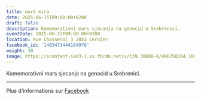 ```yaml
---
title: marš mira
date: 2025-06-15T09:00:00+0200
draft: false
description: Komemorativni mars sjecanja na genocid u Srebrenici.
eventDate: 2025-06-15T09:00:00+0200
location: Rue Chasseral 3 2053 Cernier
facebook_id: '1403473444164976'
weight: 30
image: https://scontent-iad3-1.xx.fbcdn.net/v/t39.30808-6/496358384_1007574214836511_4806363768185633011_n.jpg?_nc_cat=102&ccb=1-7&_nc_sid=9e60e4&_nc_ohc=wa1Ru5Z0udMQ7kNvwG5PMNu&_nc_oc=AdmH4ByeXepSSYpFpDdSum5vbaq0tKZ7hclfkvHDoZ9AMVGpIypbToSAw84DEkScqnU&_nc_zt=23&_nc_ht=scontent-iad3-1.xx&edm=ABTKTjYEAAAA&_nc_gid=bSuk7mO38k2jrXru4nA98A&oh=00_AfeJQg3_RQfMfyXhITDU49fUR8mu8qukI3kIfdWB18E0VQ&oe=68E8EEAE
---
```


Komemorativni mars sjecanja na genocid u Srebrenici.

---

Plus d'informations sur [Facebook](https://facebook.com/events/1403473444164976)